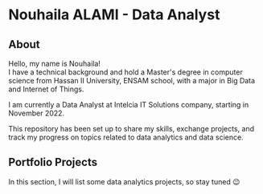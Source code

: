 # Nouhaila ALAMI - Data Analyst
## About
Hello, my name is Nouhaila! 
<br/>I have a technical background and hold a Master's degree in computer science from Hassan II University, ENSAM school, with a major in Big Data and Internet of Things.

I am currently a Data Analyst at Intelcia IT Solutions company, starting in November 2022.

This repository has been set up to share my skills, exchange projects, and track my progress on topics related to data analytics and data science.

## Portfolio Projects
In this section, I will list some data analytics projects, so stay tuned 😉
